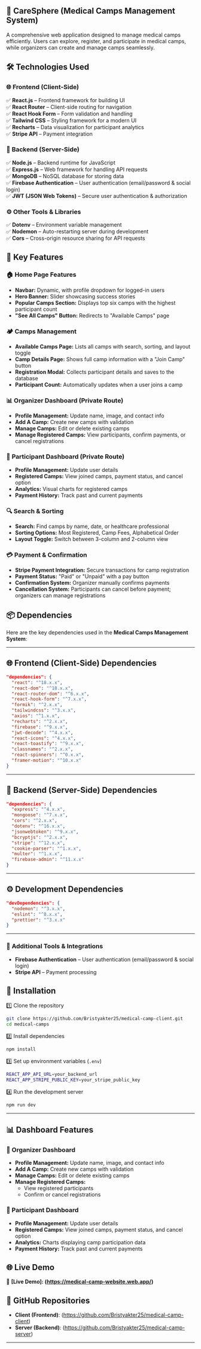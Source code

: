 ## 🏥 CareSphere (Medical Camps Management System)  

A comprehensive web application designed to manage medical camps efficiently. Users can explore, register, and participate in medical camps, while organizers can create and manage camps seamlessly.

## 🛠️ Technologies Used  

### 🌐 **Frontend (Client-Side)**  
✅ **React.js** – Frontend framework for building UI  
✅ **React Router** – Client-side routing for navigation  
✅ **React Hook Form** – Form validation and handling  
✅ **Tailwind CSS** – Styling framework for a modern UI  
✅ **Recharts** – Data visualization for participant analytics  
✅ **Stripe API** – Payment integration  

### 🔗 **Backend (Server-Side)**  
✅ **Node.js** – Backend runtime for JavaScript  
✅ **Express.js** – Web framework for handling API requests  
✅ **MongoDB** – NoSQL database for storing data  
✅ **Firebase Authentication** – User authentication (email/password & social login)  
✅ **JWT (JSON Web Tokens)** – Secure user authentication & authorization  
 
### ⚙️ **Other Tools & Libraries**  
✅ **Dotenv** – Environment variable management  
✅ **Nodemon** – Auto-restarting server during development  
✅ **Cors** – Cross-origin resource sharing for API requests  

## 🚀 Key Features  

### 🏠 **Home Page Features**  
- **Navbar:** Dynamic, with profile dropdown for logged-in users  
- **Hero Banner:** Slider showcasing success stories  
- **Popular Camps Section:** Displays top six camps with the highest participant count  
- **"See All Camps" Button:** Redirects to "Available Camps" page  

### 🏕 **Camps Management**  
- **Available Camps Page:** Lists all camps with search, sorting, and layout toggle  
- **Camp Details Page:** Shows full camp information with a "Join Camp" button  
- **Registration Modal:** Collects participant details and saves to the database  
- **Participant Count:** Automatically updates when a user joins a camp  

### 📊 **Organizer Dashboard (Private Route)**  
- **Profile Management:** Update name, image, and contact info  
- **Add A Camp:** Create new camps with validation  
- **Manage Camps:** Edit or delete existing camps  
- **Manage Registered Camps:** View participants, confirm payments, or cancel registrations  

### 👤 **Participant Dashboard (Private Route)**  
- **Profile Management:** Update user details  
- **Registered Camps:** View joined camps, payment status, and cancel option  
- **Analytics:** Visual charts for registered camps  
- **Payment History:** Track past and current payments  

### 🔍 **Search & Sorting**  
- **Search:** Find camps by name, date, or healthcare professional  
- **Sorting Options:** Most Registered, Camp Fees, Alphabetical Order  
- **Layout Toggle:** Switch between 3-column and 2-column view  

### 💳 **Payment & Confirmation**  
- **Stripe Payment Integration:** Secure transactions for camp registration  
- **Payment Status:** "Paid" or "Unpaid" with a pay button  
- **Confirmation System:** Organizer manually confirms payments  
- **Cancellation System:** Participants can cancel before payment; organizers can manage registrations  

## 📦 Dependencies  

Here are the key dependencies used in the **Medical Camps Management System**:

---

## 🌐 **Frontend (Client-Side) Dependencies**  

```json
"dependencies": {
  "react": "^18.x.x",
  "react-dom": "^18.x.x",
  "react-router-dom": "^6.x.x",
  "react-hook-form": "^7.x.x",
  "formik": "^2.x.x",
  "tailwindcss": "^3.x.x",
  "axios": "^1.x.x",
  "recharts": "^2.x.x",
  "firebase": "^9.x.x",
  "jwt-decode": "^4.x.x",
  "react-icons": "^4.x.x",
  "react-toastify": "^9.x.x",
  "classnames": "^2.x.x",
  "react-spinners": "^0.x.x",
  "framer-motion": "^10.x.x"
}
```

---

## 🔗 **Backend (Server-Side) Dependencies**  

```json
"dependencies": {
  "express": "^4.x.x",
  "mongoose": "^7.x.x",
  "cors": "^2.x.x",
  "dotenv": "^16.x.x",
  "jsonwebtoken": "^9.x.x",
  "bcryptjs": "^2.x.x",
  "stripe": "^12.x.x",
  "cookie-parser": "^1.x.x",
  "multer": "^1.x.x",
  "firebase-admin": "^11.x.x"
}
```

---

## ⚙️ **Development Dependencies**  

```json
"devDependencies": {
  "nodemon": "^3.x.x",
  "eslint": "^8.x.x",
  "prettier": "^3.x.x"
}
```

---

### 🔹 **Additional Tools & Integrations**  
- **Firebase Authentication** – User authentication (email/password & social login)  
- **Stripe API** – Payment processing  

## 🚀 Installation

1️⃣ Clone the repository  
```sh
git clone https://github.com/Bristyakter25/medical-camp-client.git
cd medical-camps
```

2️⃣ Install dependencies  
```sh
npm install
```

3️⃣ Set up environment variables (`.env`)  
```sh
REACT_APP_API_URL=your_backend_url
REACT_APP_STRIPE_PUBLIC_KEY=your_stripe_public_key
```

4️⃣ Run the development server  
```sh
npm run dev
```

---

## 📊 Dashboard Features  

### 🏥 Organizer Dashboard  

- **Profile Management:** Update name, image, and contact info  
- **Add A Camp:** Create new camps with validation  
- **Manage Camps:** Edit or delete existing camps  
- **Manage Registered Camps:**  
  - View registered participants  
  - Confirm or cancel registrations  

### 👤 Participant Dashboard  

- **Profile Management:** Update user details  
- **Registered Camps:** View joined camps, payment status, and cancel option  
- **Analytics:** Charts displaying camp participation data  
- **Payment History:** Track past and current payments

## 🌐 Live Demo  
🔗 **[Live Demo]: (https://medical-camp-website.web.app/)** 

## 📂 GitHub Repositories  
- **Client (Frontend)**: (https://github.com/Bristyakter25/medical-camp-client) 
- **Server (Backend)**: (https://github.com/Bristyakter25/medical-camp-server)

---






